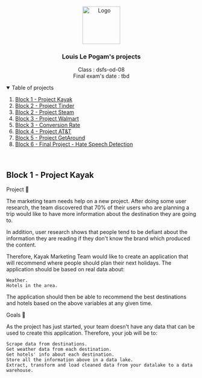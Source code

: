
<!-- PROJECT LOGO -->
<br />
<p align="center">
   <a href="https://www.jedha.co/">
    <img src="https://yt3.ggpht.com/a/AATXAJx-EbvNy-M6OTC3IRISPg-tJMRKzAXl_B8EmZTf=s900-c-k-c0xffffffff-no-rj-mo" alt="Logo" width="100" height="100">
  </a>
  <h3 align="center">Louis Le Pogam's projects</h3>

  <p align="center">
    Class : dsfs-od-08<br />
    Final exam's date : tbd
    <br />
  </p>
</p>

<!-- TABLE OF CONTENTS -->
<details open="open">
  <summary>Table of projects</summary>
  <ol>
    <li><a href="Blocks 1: Kayak">Block 1 - Project Kayak</a></li>
    <li><a href="Blocks 2: Speed Dating">Block 2 - Project Tinder</a></li>
    <li><a href="Blocks 2: Steam">Block 2 - Project Steam</a></li>
    <li><a href="Blocks 3: Machine Learning - Walmart">Block 3 - Project Walmart</a></li>
    <li><a href="Blocks 3: Machine Learning - Conversion Rate">Block 3 - Conversion Rate</a></li>
    <li><a href="Blocks 4: Deep Learning">Block 4 - Project AT&T</a></li>
    <li><a href="Blocks 5: Deployment">Block 5 - Project GetAround</a></li>
    <li><a href="#locks 6: Final Prokect">Block 6 - Final Project - Hate Speech Detection</a></li>
  </ol>
</details>
<br />


<!-- PROJECT 1  -->
## <a>Block 1 - Project Kayak</a>

Project 🚧

The marketing team needs help on a new project. After doing some user research, the team discovered that 70% of their users who are planning a trip would like to have more information about the destination they are going to.

In addition, user research shows that people tend to be defiant about the information they are reading if they don't know the brand which produced the content.

Therefore, Kayak Marketing Team would like to create an application that will recommend where people should plan their next holidays. The application should be based on real data about:

    Weather.
    Hotels in the area.

The application should then be able to recommend the best destinations and hotels based on the above variables at any given time.

Goals 🎯

As the project has just started, your team doesn't have any data that can be used to create this application. Therefore, your job will be to:

    Scrape data from destinations.
    Get weather data from each destination.
    Get hotels' info about each destination.
    Store all the information above in a data lake.
    Extract, transform and load cleaned data from your datalake to a data warehouse.

